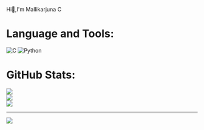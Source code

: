 Hi👋,I'm Mallikarjuna C


# Language and Tools:
![C](https://img.shields.io/badge/c-%2300599C.svg?style=flat&logo=c&logoColor=white) ![Python](https://img.shields.io/badge/python-3670A0?style=flat&logo=python&logoColor=ffdd54)
# GitHub Stats:
![](https://github-readme-stats.vercel.app/api?username=Mallikarjuna67&theme=dark&hide_border=false&include_all_commits=false&count_private=false)<br/>
![](https://github-readme-streak-stats.herokuapp.com/?user=Mallikarjuna67&theme=dark&hide_border=false)<br/>
![](https://github-readme-stats.vercel.app/api/top-langs/?username=Mallikarjuna67&theme=dark&hide_border=false&include_all_commits=false&count_private=false&layout=compact)

---
[![](https://visitcount.itsvg.in/api?id=Mallikarjuna67&icon=5&color=9)](https://visitcount.itsvg.in)

<!-- Proudly created with GPRM ( https://gprm.itsvg.in ) -->
